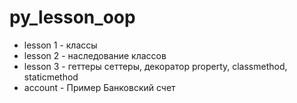 # py_lesson_oop
* lesson 1 - классы 
* lesson 2 - наследование классов 
* lesson 3 - геттеры сеттеры, декоратор property, classmethod, staticmethod
* account - Пример   Банковский счет  
